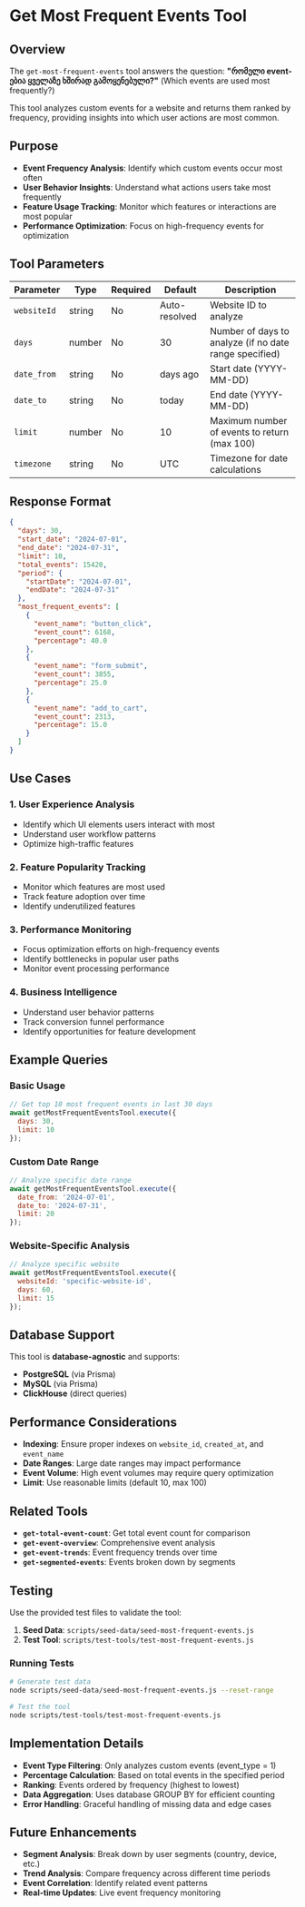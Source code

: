 # Get Most Frequent Events Tool

## Overview

The `get-most-frequent-events` tool answers the question: **"რომელი event-ებია ყველაზე ხშირად გამოყენებული?"** (Which events are used most frequently?)

This tool analyzes custom events for a website and returns them ranked by frequency, providing insights into which user actions are most common.

## Purpose

- **Event Frequency Analysis**: Identify which custom events occur most often
- **User Behavior Insights**: Understand what actions users take most frequently
- **Feature Usage Tracking**: Monitor which features or interactions are most popular
- **Performance Optimization**: Focus on high-frequency events for optimization

## Tool Parameters

| Parameter | Type | Required | Default | Description |
|-----------|------|----------|---------|-------------|
| `websiteId` | string | No | Auto-resolved | Website ID to analyze |
| `days` | number | No | 30 | Number of days to analyze (if no date range specified) |
| `date_from` | string | No | days ago | Start date (YYYY-MM-DD) |
| `date_to` | string | No | today | End date (YYYY-MM-DD) |
| `limit` | number | No | 10 | Maximum number of events to return (max 100) |
| `timezone` | string | No | UTC | Timezone for date calculations |

## Response Format

```json
{
  "days": 30,
  "start_date": "2024-07-01",
  "end_date": "2024-07-31",
  "limit": 10,
  "total_events": 15420,
  "period": {
    "startDate": "2024-07-01",
    "endDate": "2024-07-31"
  },
  "most_frequent_events": [
    {
      "event_name": "button_click",
      "event_count": 6168,
      "percentage": 40.0
    },
    {
      "event_name": "form_submit",
      "event_count": 3855,
      "percentage": 25.0
    },
    {
      "event_name": "add_to_cart",
      "event_count": 2313,
      "percentage": 15.0
    }
  ]
}
```

## Use Cases

### 1. **User Experience Analysis**
- Identify which UI elements users interact with most
- Understand user workflow patterns
- Optimize high-traffic features

### 2. **Feature Popularity Tracking**
- Monitor which features are most used
- Track feature adoption over time
- Identify underutilized features

### 3. **Performance Monitoring**
- Focus optimization efforts on high-frequency events
- Identify bottlenecks in popular user paths
- Monitor event processing performance

### 4. **Business Intelligence**
- Understand user behavior patterns
- Track conversion funnel performance
- Identify opportunities for feature development

## Example Queries

### Basic Usage
```javascript
// Get top 10 most frequent events in last 30 days
await getMostFrequentEventsTool.execute({
  days: 30,
  limit: 10
});
```

### Custom Date Range
```javascript
// Analyze specific date range
await getMostFrequentEventsTool.execute({
  date_from: '2024-07-01',
  date_to: '2024-07-31',
  limit: 20
});
```

### Website-Specific Analysis
```javascript
// Analyze specific website
await getMostFrequentEventsTool.execute({
  websiteId: 'specific-website-id',
  days: 60,
  limit: 15
});
```

## Database Support

This tool is **database-agnostic** and supports:
- **PostgreSQL** (via Prisma)
- **MySQL** (via Prisma)  
- **ClickHouse** (direct queries)

## Performance Considerations

- **Indexing**: Ensure proper indexes on `website_id`, `created_at`, and `event_name`
- **Date Ranges**: Large date ranges may impact performance
- **Event Volume**: High event volumes may require query optimization
- **Limit**: Use reasonable limits (default 10, max 100)

## Related Tools

- **`get-total-event-count`**: Get total event count for comparison
- **`get-event-overview`**: Comprehensive event analysis
- **`get-event-trends`**: Event frequency trends over time
- **`get-segmented-events`**: Events broken down by segments

## Testing

Use the provided test files to validate the tool:

1. **Seed Data**: `scripts/seed-data/seed-most-frequent-events.js`
2. **Test Tool**: `scripts/test-tools/test-most-frequent-events.js`

### Running Tests
```bash
# Generate test data
node scripts/seed-data/seed-most-frequent-events.js --reset-range

# Test the tool
node scripts/test-tools/test-most-frequent-events.js
```

## Implementation Details

- **Event Type Filtering**: Only analyzes custom events (event_type = 1)
- **Percentage Calculation**: Based on total events in the specified period
- **Ranking**: Events ordered by frequency (highest to lowest)
- **Data Aggregation**: Uses database GROUP BY for efficient counting
- **Error Handling**: Graceful handling of missing data and edge cases

## Future Enhancements

- **Segment Analysis**: Break down by user segments (country, device, etc.)
- **Trend Analysis**: Compare frequency across different time periods
- **Event Correlation**: Identify related event patterns
- **Real-time Updates**: Live event frequency monitoring
